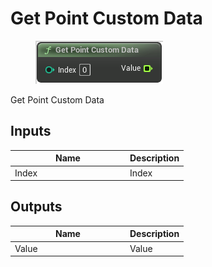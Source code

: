 # Get Point Custom Data

<div align="left" data-full-width="false"><figure><img src="../../../.gitbook/assets/get_point_custom_data.png" alt=""><figcaption></figcaption></figure></div>

Get Point Custom Data

## Inputs

<table><thead><tr><th width="170">Name</th><th>Description</th></tr></thead><tbody><tr><td>Index</td><td>Index</td></tr></tbody></table>

## Outputs

<table><thead><tr><th width="170">Name</th><th>Description</th></tr></thead><tbody><tr><td>Value</td><td>Value</td></tr></tbody></table>
